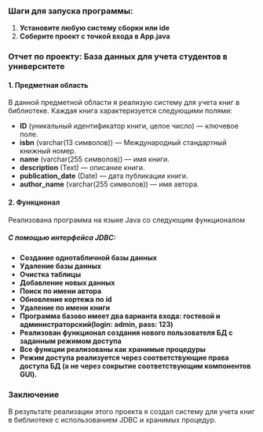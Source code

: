 ### Шаги для запуска программы:

1. **Установите любую систему сборки или ide**
2. **Соберите проект с точкой входа в App.java**

### Отчет по проекту: База данных для учета студентов в университете

#### 1. **Предметная область**

В данной предметной области я реализую систему для учета книг в библиотеке. Каждая книга характеризуется следующими полями:

- **ID** (уникальный идентификатор книги, целое число) — ключевое поле.
- **isbn** (varchar(13 символов)) — Международный стандартный книжный номер.
- **name** (varchar(255 символов)) — имя книги.
- **description** (Text) — описание книги.
- **publication_date** (Date) — дата публикации книги.
- **author_name** (varchar(255 символов)) — имя автора.



#### 2. **Функционал**

Реализована программа на языке Java со следующим функционалом
##### С помощью интерфейса JDBC:
- **Создание однотабличной базы данных**
- **Удаление базы данных**
- **Очистка таблицы**
- **Добавление новых данных**
- **Поиск по имени автора**
- **Обновление кортежа по id**
- **Удаление по имени книги**
- **Программа базово имеет два варианта входа: гостевой и администраторский(login: admin, pass: 123)**
- **Реализован функционал создания нового пользователя БД с заданным режимом доступа**
- **Все функции реализованы как хранимые процедуры**
- **Режим доступа реализуется через соответствующие права доступа БД (а не через сокрытие соответствующим компонентов GUI).**





### Заключение

В результате реализации этого проекта я создал систему для учета книг в библиотеке с использованием JDBC и хранимых процедур.
